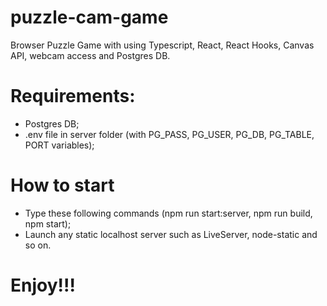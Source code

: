 # puzzle-cam-game
Browser Puzzle Game with using Typescript, React, React Hooks, Canvas API, webcam access and Postgres DB.

# Requirements:
- Postgres DB;
- .env file in server folder (with PG_PASS, PG_USER, PG_DB, PG_TABLE, PORT variables);

# How to start
- Type these following commands (npm run start:server, npm run build, npm start);
- Launch any static localhost server such as LiveServer, node-static and so on.

# Enjoy!!!

